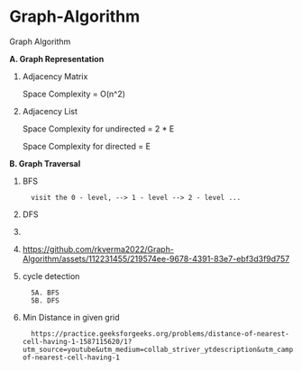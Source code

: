 # Graph-Algorithm
Graph Algorithm 

**A. Graph Representation** 
1. Adjacency Matrix

      Space Complexity = O(n^2)


2. Adjacency List
   

      Space Complexity for undirected = 2 * E

   
      Space Complexity for directed = E


**B. Graph Traversal**

1. BFS

         visit the 0 - level, --> 1 - level --> 2 - level ...
2. DFS
3.
4. <img>https://github.com/rkverma2022/Graph-Algorithm/assets/112231455/219574ee-9678-4391-83e7-ebf3d3f9d757 </img>

5. cycle detection

         5A. BFS
         5B. DFS
6. Min Distance in given grid

         https://practice.geeksforgeeks.org/problems/distance-of-nearest-cell-having-1-1587115620/1?utm_source=youtube&utm_medium=collab_striver_ytdescription&utm_campaign=distance-of-nearest-cell-having-1 
